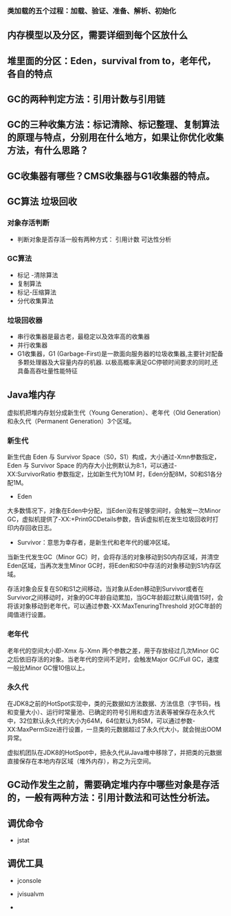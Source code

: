 
### 类加载的五个过程：加载、验证、准备、解析、初始化

## 内存模型以及分区，需要详细到每个区放什么

## 堆里面的分区：Eden，survival from to，老年代，各自的特点

## GC的两种判定方法：引用计数与引用链

## GC的三种收集方法：标记清除、标记整理、复制算法的原理与特点，分别用在什么地方，如果让你优化收集方法，有什么思路？

## GC收集器有哪些？CMS收集器与G1收集器的特点。

## GC算法 垃圾回收

### 对象存活判断

-  判断对象是否存活一般有两种方式：
引用计数
可达性分析

### GC算法

- 标记 -清除算法
- 复制算法
- 标记-压缩算法
- 分代收集算法

### 垃圾回收器

- 串行收集器是最古老，最稳定以及效率高的收集器
- 并行收集器
- G1收集器，G1 (Garbage-First)是一款面向服务器的垃圾收集器,主要针对配备多颗处理器及大容量内存的机器. 以极高概率满足GC停顿时间要求的同时,还具备高吞吐量性能特征


## Java堆内存

虚拟机把堆内存划分成新生代（Young Generation）、老年代（Old Generation）和永久代（Permanent Generation）3个区域。

### 新生代

新生代由 Eden 与 Survivor Space（S0，S1）构成，大小通过-Xmn参数指定，Eden 与 Survivor Space 的内存大小比例默认为8:1，可以通过-XX:SurvivorRatio 参数指定，比如新生代为10M 时，Eden分配8M，S0和S1各分配1M。

- Eden

大多数情况下，对象在Eden中分配，当Eden没有足够空间时，会触发一次Minor GC，虚拟机提供了-XX:+PrintGCDetails参数，告诉虚拟机在发生垃圾回收时打印内存回收日志。

- Survivor：意思为幸存者，是新生代和老年代的缓冲区域。

当新生代发生GC（Minor GC）时，会将存活的对象移动到S0内存区域，并清空Eden区域，当再次发生Minor GC时，将Eden和S0中存活的对象移动到S1内存区域。

存活对象会反复在S0和S1之间移动，当对象从Eden移动到Survivor或者在Survivor之间移动时，对象的GC年龄自动累加，当GC年龄超过默认阈值15时，会将该对象移动到老年代，可以通过参数-XX:MaxTenuringThreshold 对GC年龄的阈值进行设置。

### 老年代

老年代的空间大小即-Xmx 与-Xmn 两个参数之差，用于存放经过几次Minor GC之后依旧存活的对象。当老年代的空间不足时，会触发Major GC/Full GC，速度一般比Minor GC慢10倍以上。

### 永久代

在JDK8之前的HotSpot实现中，类的元数据如方法数据、方法信息（字节码，栈和变量大小）、运行时常量池、已确定的符号引用和虚方法表等被保存在永久代中，32位默认永久代的大小为64M，64位默认为85M，可以通过参数-XX:MaxPermSize进行设置，一旦类的元数据超过了永久代大小，就会抛出OOM异常。

虚拟机团队在JDK8的HotSpot中，把永久代从Java堆中移除了，并把类的元数据直接保存在本地内存区域（堆外内存），称之为元空间。


## GC动作发生之前，需要确定堆内存中哪些对象是存活的，一般有两种方法：引用计数法和可达性分析法。





## 调优命令

- jstat

## 调优工具

- jconsole

- jvisualvm

- 





